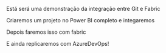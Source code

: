 Está será uma demonstração da integração entre Git e Fabric

Criaremos um projeto no Power BI completo e integaremos

Depois faremos isso com fabric

E ainda replicaremos com AzureDevOps!